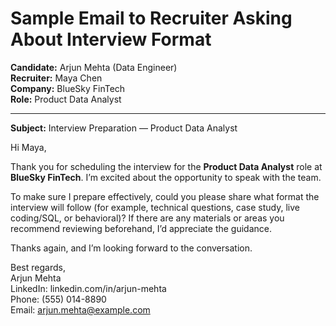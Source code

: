 # Sample Email to Recruiter Asking About Interview Format

**Candidate:** Arjun Mehta (Data Engineer)  
**Recruiter:** Maya Chen  
**Company:** BlueSky FinTech  
**Role:** Product Data Analyst

---

**Subject:** Interview Preparation — Product Data Analyst

Hi Maya,

Thank you for scheduling the interview for the **Product Data Analyst** role at **BlueSky FinTech**. I’m excited about the opportunity to speak with the team.

To make sure I prepare effectively, could you please share what format the interview will follow (for example, technical questions, case study, live coding/SQL, or behavioral)? If there are any materials or areas you recommend reviewing beforehand, I’d appreciate the guidance.

Thanks again, and I’m looking forward to the conversation.

Best regards,  
Arjun Mehta  
LinkedIn: linkedin.com/in/arjun-mehta  
Phone: (555) 014-8890  
Email: arjun.mehta@example.com
